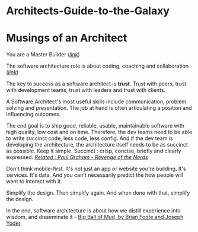 # Architects-Guide-to-the-Galaxy

Musings of an Architect
===

You are a Master Builder ([*link*](https://s3.amazonaws.com/static.codingthearchitecture.com/presentations/softwarecircus2017-return-of-the-architect.pdf))

The software architecture role is about coding, coaching and collaboration ([*link*](https://s3.amazonaws.com/static.codingthearchitecture.com/presentations/softwarecircus2017-return-of-the-architect.pdf))

The key to success as a software architect is __trust__. Trust with peers, trust with development teams, trust with leaders and trust with clients.

A Software Architect's most useful skills include communication, problem solving and presentation. The job at hand is often articulating a position and influencing outcomes.

The end goal is to ship good, reliable, usable, maintainable software with high quality, low cost and on time. Therefore, the dev teams need to be able to write succinct code, less code, less config. And if the dev team is developing the architecture, the architecture itself needs to be as succinct as possible. Keep it simple.  Succinct : crisp, concise, briefly and clearly expressed. *[Related : Paul Graham - Revenge of the Nerds](http://www.paulgraham.com/icad.html)*

Don't think mobile-first. It's not just an app or website you're building. It's services. It's data. And you can't necessarily predict the how people will want to interact with it.

Simplify the design. Then simplify again. And when done with that, simplify the design.

In the end, software architecture is about how we distill experience into wisdom, and disseminate it - [Big Ball of Mud, by Brian Foote and Joseph Yoder](http://www.laputan.org/mud/mud.html)
